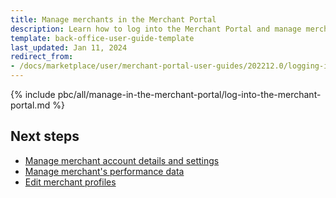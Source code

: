 ```yaml
---
title: Manage merchants in the Merchant Portal
description: Learn how to log into the Merchant Portal and manage merchants
template: back-office-user-guide-template
last_updated: Jan 11, 2024
redirect_from:
- /docs/marketplace/user/merchant-portal-user-guides/202212.0/logging-in-to-the-merchant-portal.html
---
```




{% include pbc/all/manage-in-the-merchant-portal/log-into-the-merchant-portal.md %} <!-- To edit, see /_includes/pbc/all/manage-in-the-merchant-portal/log-into-the-merchant-portal.md -->

## Next steps

* [Manage merchant account details and settings](/docs/pbc/all/merchant-management/{{page.version}}/marketplace/manage-in-merchant-portal/manage-merchant-account-details-and-settings.html)
* [Manage merchant's performance data](/docs/pbc/all/merchant-management/{{page.version}}/marketplace/manage-in-merchant-portal/manage-merchants-performance-data.html)
* [Edit merchant profiles](/docs/pbc/all/merchant-management/{{page.version}}/marketplace/manage-in-the-merchant-portal/edit-merchant-profiles.html)
